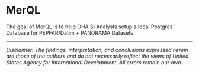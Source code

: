 
# MerQL

<!-- badges: start -->
<!-- badges: end -->

The goal of MerQL is to help OHA SI Analysts setup a local Postgres Database for PEPFAR/Datim + PANORAMA Datasets 

---

*Disclaimer: The findings, interpretation, and conclusions expressed herein are those of the authors and do not necessarily reflect the views of United States Agency for International Development. All errors remain our own.*

